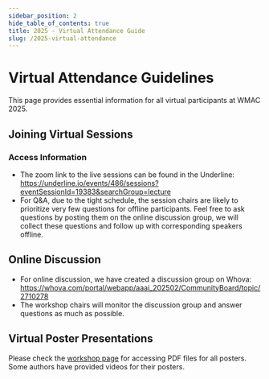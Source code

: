 ```yaml
---
sidebar_position: 2
hide_table_of_contents: true
title: 2025 - Virtual Attendance Guide
slug: /2025-virtual-attendance
---
```


# Virtual Attendance Guidelines

This page provides essential information for all virtual participants at WMAC 2025.

## Joining Virtual Sessions

### Access Information
- The zoom link to the live sessions can be found in the Underline: https://underline.io/events/486/sessions?eventSessionId=19383&searchGroup=lecture
- For Q&A, due to the tight schedule, the session chairs are likely to prioritize very few questions for offline participants. Feel free to ask questions by posting them on the online discussion group, we will collect these questions and follow up with corresponding speakers offline.

## Online Discussion
- For online discussion, we have created a discussion group on Whova: https://whova.com/portal/webapp/aaai_202502/CommunityBoard/topic/2710278
- The workshop chairs will monitor the discussion group and answer questions as much as possible.

## Virtual Poster Presentations

Please check the [workshop page](/workshop) for accessing PDF files for all posters. Some authors have provided videos for their posters.